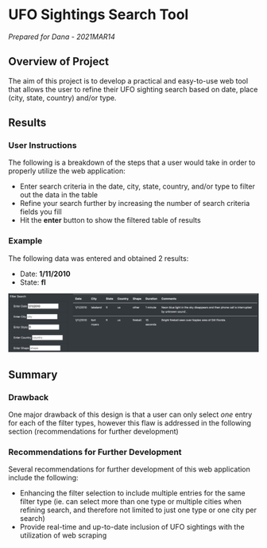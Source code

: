 # UFO Sightings Search Tool

*Prepared for Dana - 2021MAR14*

## Overview of Project

The aim of this project is to develop a practical and easy-to-use web tool that allows the user to refine their UFO sighting search based on date, place (city, state, country) and/or type. 

## Results

### User Instructions

The following is a breakdown of the steps that a user would take in order to properly utilize the web application:

* Enter search criteria in the date, city, state, country, and/or type to filter out the data in the table
* Refine your search further by increasing the number of search criteria fields you fill
* Hit the **enter** button to show the filtered table of results

### Example

The following data was entered and obtained 2 results:

* Date: **1/11/2010**
* State: **fl**

![Example](static/images/Example.png)

## Summary

### Drawback

One major drawback of this design is that a user can only select *one* entry for each of the filter types, however this flaw is addressed in the following section (recommendations for further development)

### Recommendations for Further Development

Several recommendations for further development of this web application include the following:

* Enhancing the filter selection to include multiple entries for the same filter type (ie. can select more than one type or multiple cities when refining search, and therefore not limited to just one type or one city per search)
* Provide real-time and up-to-date inclusion of UFO sightings with the utilization of web scraping
